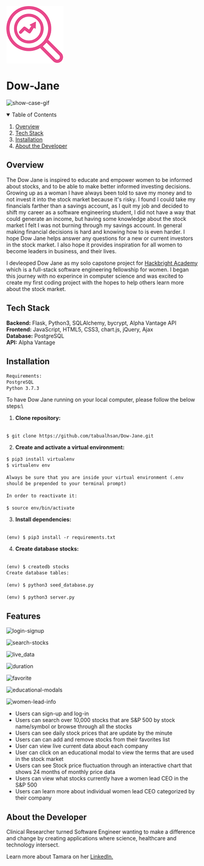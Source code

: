 
![image logo](static/img/logo_new.png)
 # Dow-Jane

![show-case-gif](https://media.giphy.com/media/g4O7IGPPy0WPbJfu36/giphy.gif)

<!-- TABLE OF CONTENTS -->
<details open="open">
  <summary>Table of Contents</summary>
  <ol>
    <li><a href="#over-view">Overview</a></li> 
    <li><a href="#built-with">Tech Stack</a></li>
    <li><a href="#installation">Installation</a></li>
    <li><a href="#about-the-developer">About the Developer</a></li>
  </ol>
</details>




## <a name="overview"></a>Overview

 The Dow Jane is inspired to educate and empower women to be informed about stocks, and to be able to make better informed investing decisions. Growing up as a woman I have always been told to save my money and to not invest it into the stock market because it's risky. I found I could take my financials farther than a savings account, as I quit my job and decided to shift my career as a software engineering student, I did not have a way that could generate an income, but having some knowledge about the stock market I felt I was not burning through my savings account. In general making financial decisions is hard and knowing how to is even harder. I hope Dow Jane helps answer any questions for a new or current investors in the stock market. I also hope it provides inspiration for all women to become leaders in business, and their lives. 
        
I devleoped Dow Jane as my solo capstone project for [Hackbright Academy](http://www.hackbrightacademy.com/) which is a full-stack software engineering fellowship for women. I began this journey with no experince in computer science and was excited to create my first coding project with the hopes to help others learn more about the stock market.




## Tech Stack
__Backend:__ Flask, Python3, SQLAlchemy, bycrypt, Alpha Vantage API\
__Frontend:__  JavaScript, HTML5, CSS3, chart.js, jQuery, Ajax\
__Database:__ PostgreSQL\
__API:__ Alpha Vantage


## <a name="Installation"></a>Installation
```shell
Requirements:
PostgreSQL
Python 3.7.3
```

To have Dow Jane running on your local computer, please follow the below steps:\

1. __Clone repository:__
```shell

$ git clone https://github.com/tabualhsan/Dow-Jane.git
```
2. __Create and activate a virtual environment:__
```shell
$ pip3 install virtualenv
$ virtualenv env

Always be sure that you are inside your virtual environment (.env should be prepended to your terminal prompt)

In order to reactivate it:

$ source env/bin/activate
```

3. __Install dependencies:__
```shell

(env) $ pip3 install -r requirements.txt

```

4. __Create database stocks:__
```shell

(env) $ createdb stocks
Create database tables:

(env) $ python3 seed_database.py

(env) $ python3 server.py
```

## <a name="features"></a>Features


![login-signup](https://media.giphy.com/media/d6WsMhmDG5s3UAxgFk/giphy.gif)


![search-stocks](https://media.giphy.com/media/vTk92ReHfOpbkpQ1ED/giphy.gif)


![live_data](https://media.giphy.com/media/hxLtpe9pma61Ldnj8v/giphy.gif)


![duration](https://media.giphy.com/media/QdYADaaAwsVNyzQGli/giphy.gif)


![favorite](https://media.giphy.com/media/NJIA4PIGbrtd6huLdb/giphy.gif)


![educational-modals](https://media.giphy.com/media/8fudAAbSJ3YbJijiwd/giphy.gif)


![women-lead-info](https://media.giphy.com/media/MFFSRvRxvk2m7MQ1QD/giphy.gif)


* Users can sign-up and log-in
* Users can search over 10,000 stocks that are S&P 500 by stock name/symbol or browse through all the stocks
* Users can see daily stock prices that are update by the minute
* Users can can add and remove stocks from their favorites list
* User can view live current data about each company
* User can click on an educational modal to view the terms that are used in the stock market
* Users can see Stock price fluctuation through an interactive chart that shows 24 months of monthly price data
* Users can view what stocks currently have a women lead CEO in the S&P 500
* Users can learn more about individual women lead CEO categorized by their company

## <a name="developer"></a>About the Developer

Clinical Researcher turned Software Engineer wanting to make a difference and change by creating applications where science, healthcare and technology intersect. 

Learn more about Tamara on her <a href="https://www.linkedin.com/in/tamara-abualhsan/" target="_blank">LinkedIn.</a>
